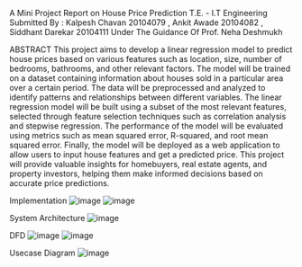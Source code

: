 A Mini Project Report on House Price Prediction
T.E. - I.T Engineering
Submitted By : Kalpesh Chavan 20104079 , Ankit Awade 20104082 , Siddhant Darekar 20104111
Under The Guidance Of Prof. Neha Deshmukh


ABSTRACT
This project aims to develop a linear regression model to predict house prices based on various 
features such as location, size, number of bedrooms, bathrooms, and other relevant factors. The model 
will be trained on a dataset containing information about houses sold in a particular area over a certain 
period. The data will be preprocessed and analyzed to identify patterns and relationships between 
different variables. The linear regression model will be built using a subset of the most relevant 
features, selected through feature selection techniques such as correlation analysis and stepwise 
regression. The performance of the model will be evaluated using metrics such as mean squared error, 
R-squared, and root mean squared error. Finally, the model will be deployed as a web application to 
allow users to input house features and get a predicted price. This project will provide valuable 
insights for homebuyers, real estate agents, and property investors, helping them make informed 
decisions based on accurate price predictions.

Implementation
![image](https://user-images.githubusercontent.com/95166523/235420370-056d8025-4992-4b1f-ad87-f4a24f170f19.png)
![image](https://user-images.githubusercontent.com/95166523/235420409-f2e8122b-026f-40ba-badc-c68af39b8551.png)

System Architecture
![image](https://user-images.githubusercontent.com/95166523/235420463-e184f573-9754-4826-9916-ff74cde1c4bb.png)

DFD
![image](https://user-images.githubusercontent.com/95166523/235420500-13f621e0-00e3-4dba-a0c9-7ea815902d4a.png)
![image](https://user-images.githubusercontent.com/95166523/235420511-1ab5a8e4-c9fa-4bc8-bd3e-27a74109b3bd.png)

Usecase Diagram
![image](https://user-images.githubusercontent.com/95166523/235420541-33ea48d5-3f4a-4169-86af-a5c269902821.png)


